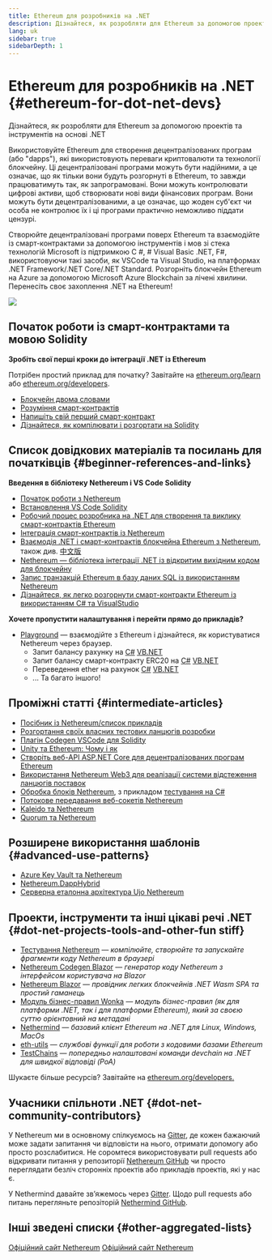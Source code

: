 ```yaml
---
title: Ethereum для розробників на .NET
description: Дізнайтеся, як розробляти для Ethereum за допомогою проектів та інструментів на основі .NET
lang: uk
sidebar: true
sidebarDepth: 1
---
```


# Ethereum для розробників на .NET {#ethereum-for-dot-net-devs}

<div class="featured">Дізнайтеся, як розробляти для Ethereum за допомогою проектів та інструментів на основі .NET</div>

Використовуйте Ethereum для створення децентралізованих програм (або "dapps"), які використовують переваги криптовалюти та технології блокчейну. Ці децентралізовані програми можуть бути надійними, а це означає, що як тільки вони будуть розгорнуті в Ethereum, то завжди працюватимуть так, як запрограмовані. Вони можуть контролювати цифрові активи, щоб створювати нові види фінансових програм. Вони можуть бути децентралізованими, а це означає, що жоден суб'єкт чи особа не контролює їх і ці програми практично неможливо піддати цензурі.

Створюйте децентралізовані програми поверх Ethereum та взаємодійте із смарт-контрактами за допомогою інструментів і мов зі стека технологій Microsoft із підтримкою C #, # Visual Basic .NET, F#, використовуючи такі засоби, як VSCode та Visual Studio, на платформах .NET Framework/.NET Core/.NET Standard. Розгорніть блокчейн Ethereum на Azure за допомогою Microsoft Azure Blockchain за лічені хвилини. Перенесіть своє захоплення .NET на Ethereum!

<img src="https://raw.githubusercontent.com/Nethereum/Nethereum/master/logos/logo192x192t.png" />

## Початок роботи із смарт-контрактами та мовою Solidity

**Зробіть свої перші кроки до інтеграції .NET із Ethereum**

Потрібен простий приклад для початку? Завітайте на [ethereum.org/learn](/uk/learn/) або [ethereum.org/developers](/uk/developers/).

- [Блокчейн двома словами](https://kauri.io/article/d55684513211466da7f8cc03987607d5/blockchain-explained)
- [Розуміння смарт-контрактів](https://kauri.io/article/e4f66c6079e74a4a9b532148d3158188/ethereum-101-part-5-the-smart-contract)
- [Напишіть свій перший смарт-контракт](https://kauri.io/article/124b7db1d0cf4f47b414f8b13c9d66e2/remix-ide-your-first-smart-contract)
- [Дізнайтеся, як компілювати і розгортати на Solidity](https://kauri.io/article/973c5f54c4434bb1b0160cff8c695369/understanding-smart-contract-compilation-and-deployment)

## Список довідкових матеріалів та посилань для початківців {#beginner-references-and-links}

**Введення в бібліотеку Nethereum і VS Code Solidity**

- [Початок роботи з Nethereum](https://docs.nethereum.com/en/latest/getting-started/)
- [Встановлення VS Code Solidity](https://marketplace.visualstudio.com/items?itemName=JuanBlanco.solidity)
- [Робочий процес розробника на .NET для створення та виклику смарт-контрактів Ethereum](https://medium.com/coinmonks/a-net-developers-workflow-for-creating-and-calling-ethereum-smart-contracts-44714f191db2)
- [Інтеграція смарт-контрактів із Nethereum](https://kauri.io/article/b54334b0695342c1bbe161c4c4467b50/smart-contracts-integration-with-nethereum)
- [Взаємодія .NET і смарт-контрактів блокчейна Ethereum з Nethereum](https://medium.com/my-blockchain-development-daily-journey/interfacing-net-and-ethereum-blockchain-smart-contracts-with-nethereum-2fa3729ac933), також див. [中文版](https://medium.com/my-blockchain-development-daily-journey/%E4%BD%BF%E7%94%A8nethereum%E9%80%A3%E6%8E%A5-net%E5%92%8C%E4%BB%A5%E5%A4%AA%E7%B6%B2%E5%8D%80%E5%A1%8A%E9%8F%88%E6%99%BA%E8%83%BD%E5%90%88%E7%B4%84-4a96d35ad1e1)
- [Nethereum — бібліотека інтеграції .NET із відкритим вихідним кодом для блокчейну](https://kauri.io/article/d15dfd4903f149cdb84b3ce666103b52/v1/nethereum-an-open-source-.net-integration-library-for-blockchain)
- [Запис транзакцій Ethereum в базу даних SQL із використанням Nethereum](https://medium.com/coinmonks/writing-ethereum-transactions-to-sql-database-using-nethereum-fd94e0e4fa36)
- [Дізнайтеся, як легко розгорнути смарт-контракти Ethereum із використанням C# та VisualStudio](https://koukia.ca/deploy-ethereum-smart-contracts-using-c-and-visualstudio-5be188ae928c)

**Хочете пропустити налаштування і перейти прямо до прикладів?**

- [Playground](http://playground.nethereum.com/) — взаємодійте з Ethereum і дізнайтеся, як користуватися Nethereum через браузер.
  - Запит балансу рахунку на [C#](http://playground.nethereum.com/csharp/id/1001) [VB.NET](http://playground.nethereum.com/vb/id/2001)
  - Запит балансу смарт-контракту ERC20 на [C#](http://playground.nethereum.com/csharp/id/1005) [VB.NET](http://playground.nethereum.com/vb/id/2004)
  - Переведення ether на рахунок [C#](http://playground.nethereum.com/csharp/id/1003) [VB.NET](http://playground.nethereum.com/vb/id/2003)
  - ... Та багато іншого!

## Проміжні статті {#intermediate-articles}

- [Посібник із Nethereum/список прикладів](http://docs.nethereum.com/en/latest/Nethereum.Workbooks/docs/)
- [Розгортання своїх власних тестових ланцюгів розробки](https://github.com/Nethereum/Testchains)
- [Плагін Codegen VSCode для Solidity](https://docs.nethereum.com/en/latest/nethereum-codegen-vscodesolidity/)
- [Unity та Ethereum: Чому і як](https://www.raywenderlich.com/5509-unity-and-ethereum-why-and-how)
- [Створіть веб-API ASP.NET Core для децентралізованих програм Ethereum](https://tech-mint.com/create-asp-net-core-web-api-for-ethereum-dapps/)
- [Використання Nethereum Web3 для реалізації системи відстеження ланцюгів поставок](http://blog.pomiager.com/post/using-nethereum-web3-to-implement-a-supply-chain-traking-system4)
- [Обробка блоків Nethereum](https://nethereum.readthedocs.io/en/latest/nethereum-block-processing-detail/), з прикладом [тестування на C#](http://playground.nethereum.com/csharp/id/1025)
- [Потокове передавання веб-сокетів Nethereum](https://nethereum.readthedocs.io/en/latest/nethereum-subscriptions-streaming/)
- [Kaleido та Nethereum](https://kaleido.io/kaleido-and-nethereum/)
- [Quorum та Nethereum](https://github.com/Nethereum/Nethereum/blob/master/src/Nethereum.Quorum/README.md)

## Розширене використання шаблонів {#advanced-use-patterns}

- [Azure Key Vault та Nethereum](https://github.com/Azure-Samples/bc-community-samples/tree/master/akv-nethereum)
- [Nethereum.DappHybrid](https://github.com/Nethereum/Nethereum.DappHybrid)
- [Серверна еталонна архітектура Ujo Nethereum](https://docs.nethereum.com/en/latest/nethereum-ujo-backend-sample/)

## Проекти, інструменти та інші цікаві речі .NET {#dot-net-projects-tools-and-other-fun stiff}

- [Тестування Nethereum](http://playground.nethereum.com/) — _компілюйте, створюйте та запускайте фрагменти коду Nethereum в браузері_
- [Nethereum Codegen Blazor](https://github.com/Nethereum/Nethereum.CodeGen.Blazor) — _генератор коду Nethereum з інтерфейсом користувача на Blazor_
- [Nethereum Blazor](https://github.com/Nethereum/NethereumBlazor) — _провідник легких блокчейнів .NET Wasm SPA та простий гаманець_
- [Модуль бізнес-правил Wonka](https://docs.nethereum.com/en/latest/wonka/) — _модуль бізнес-правил (як для платформи .NET, так і для платформи Ethereum), який за своєю суттю орієнтовний на метадані_
- [Nethermind](https://github.com/NethermindEth/nethermind) — _базовий клієнт Ethereum на .NET для Linux, Windows, MacOs_
- [eth-utils](https://github.com/ethereum/eth-utils/) — _службові функції для роботи з кодовими базами Ethereum_
- [TestChains](https://github.com/Nethereum/TestChains) — _попередньо налаштовані команди devchain на .NET для швидкої відповіді (PoA)_

Шукаєте більше ресурсів? Завітайте на [ethereum.org/developers.](/uk/developers/)

## Учасники спільноти .NET {#dot-net-community-contributors}

У Nethereum ми в основному спілкуємось на [Gitter](https://gitter.im/Nethereum/Nethereum), де кожен бажаючий може задати запитання чи відповісти на нього, отримати допомогу або просто розслабитися. Не соромтеся використовувати pull requests або відкривати питання у репозиторії [Nethereum GitHub](https://github.com/Nethereum) чи просто переглядати безліч сторонніх проектів або прикладів проектів, які у нас є.

У Nethermind давайте зв’яжемось через [Gitter](https://gitter.im/nethermindeth/nethermind). Щодо pull requests або питань перегляньте репозіторій [Nethermind GitHub](https://github.com/NethermindEth/nethermind).

## Інші зведені списки {#other-aggregated-lists}

[Офіційний сайт Nethereum](https://nethereum.com/) [Офіційний сайт Nethereum](https://nethermind.io/)
